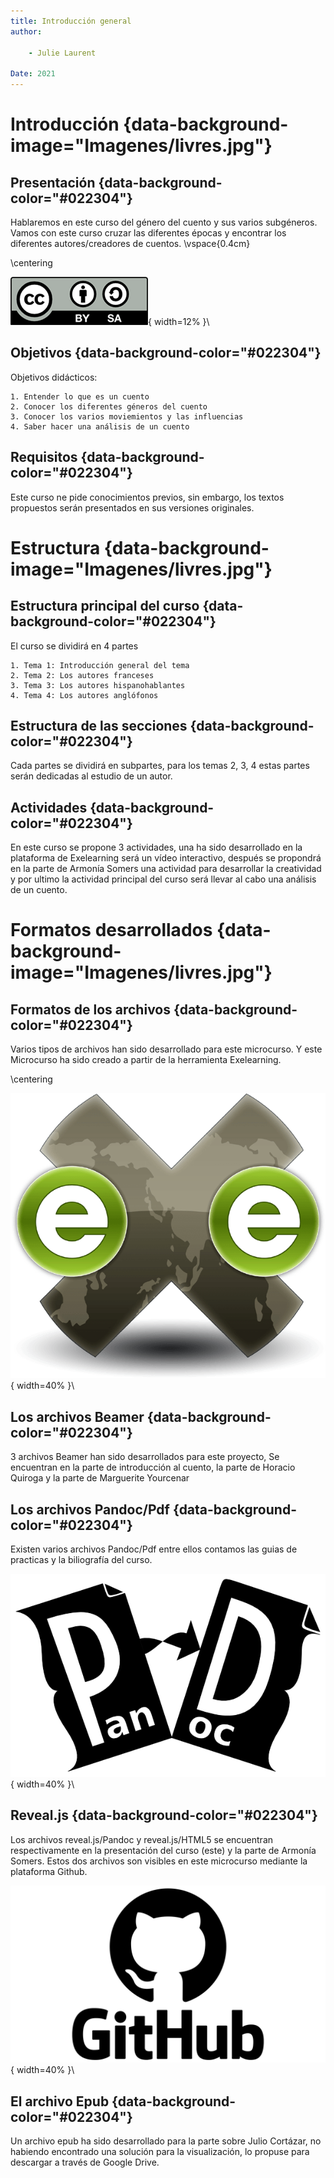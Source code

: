 ```yaml
---
title: Introducción general
author:

	- Julie Laurent

Date: 2021
---
```




# Introducción {data-background-image="Imagenes/livres.jpg"}



## Presentación {data-background-color="#022304"}

Hablaremos en este curso del género del cuento y sus varios subgéneros. Vamos con este curso cruzar las diferentes épocas y encontrar los diferentes autores/creadores de cuentos. 
\vspace{0.4cm}

\centering

![](Imagenes/cc-by-sa_0.png){ width=12% }\


## Objetivos {data-background-color="#022304"}

Objetivos didácticos: 

 	1. Entender lo que es un cuento 
 	2. Conocer los diferentes géneros del cuento
 	3. Conocer los varios moviemientos y las influencias 
 	4. Saber hacer una análisis de un cuento

## Requisitos {data-background-color="#022304"}

Este curso ne pide conocimientos previos, sin embargo, los textos propuestos serán presentados en sus versiones originales. 

# Estructura {data-background-image="Imagenes/livres.jpg"}

## Estructura principal del curso {data-background-color="#022304"}

El curso se dividirá en 4 partes 

	1. Tema 1: Introducción general del tema 
	2. Tema 2: Los autores franceses 
	3. Tema 3: Los autores hispanohablantes
	4. Tema 4: Los autores anglófonos

## Estructura de las secciones {data-background-color="#022304"}

Cada partes se dividirá en subpartes, para los temas 2, 3, 4 estas partes serán dedicadas al estudio de un autor.

## Actividades {data-background-color="#022304"}

En este curso se propone 3 actividades, una ha sido desarrollado en la plataforma de Exelearning será un vídeo interactivo, después se propondrá en la parte de Armonía Somers una actividad para desarrollar la creatividad y por ultimo la actividad principal del curso será llevar al cabo una análisis de un cuento.  

# Formatos desarrollados {data-background-image="Imagenes/livres.jpg"}

## Formatos de los archivos {data-background-color="#022304"}

Varios tipos de archivos han sido desarrollado para este microcurso. Y este Microcurso ha sido creado a partir de la herramienta Exelearning. 

\centering

![](Imagenes/exelearning.png){ width=40% }\

## Los archivos Beamer {data-background-color="#022304"}

3 archivos Beamer han sido desarrollados para este proyecto, Se encuentran en la parte de introducción al cuento, la parte de Horacio Quiroga y la parte de Marguerite Yourcenar

## Los archivos Pandoc/Pdf {data-background-color="#022304"}

Existen varios archivos Pandoc/Pdf entre ellos contamos las guias de practicas y la biliografía del curso. 

![](Imagenes/pandoc.png){ width=40% }\

## Reveal.js {data-background-color="#022304"}

Los archivos reveal.js/Pandoc y reveal.js/HTML5 se encuentran respectivamente en la presentación del curso (este) y la parte de Armonía Somers. 
Estos dos archivos son visibles en este microcurso mediante la plataforma Github. 

![](Imagenes/GitHub.png){ width=40% }\

## El archivo Epub {data-background-color="#022304"}

Un archivo epub ha sido desarrollado para la parte sobre Julio Cortázar, no habiendo encontrado una solución para la visualización, lo propuse para descargar a través de Google Drive. 